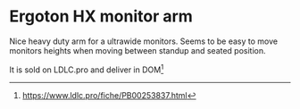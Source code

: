 # Ergoton HX monitor arm

Nice heavy duty arm for a ultrawide monitors.
Seems to be easy to move monitors heights when moving between standup
and seated position.

It is sold on LDLC.pro and deliver in DOM[^1]

[^1]: https://www.ldlc.pro/fiche/PB00253837.html

